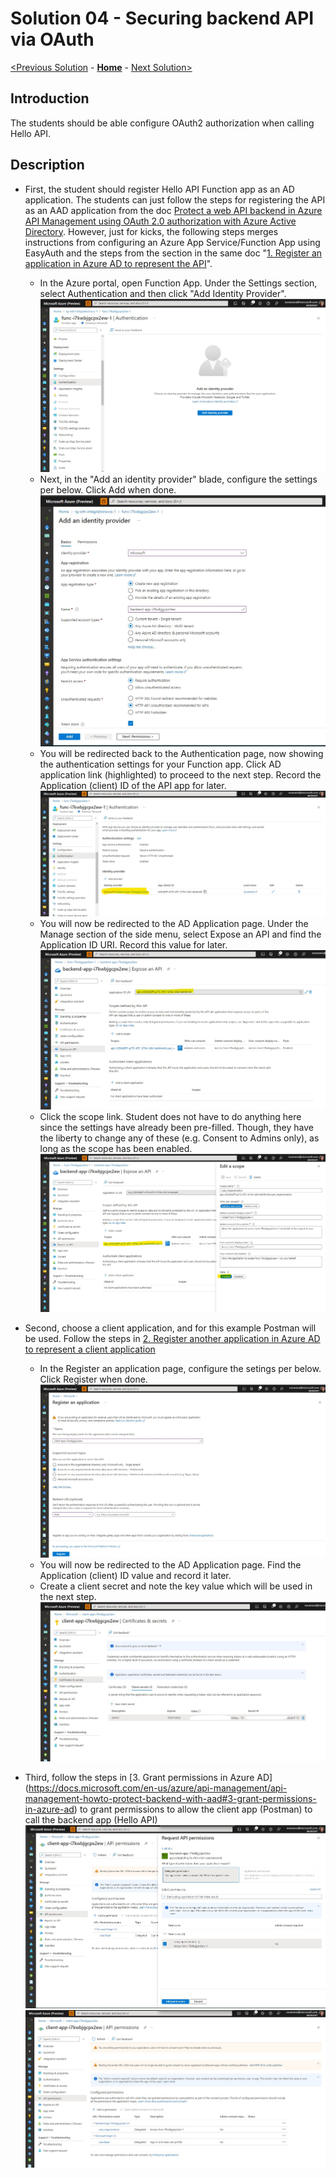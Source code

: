 # Solution 04 - Securing backend API via OAuth

[<Previous Solution](./Solution-03.md) - **[Home](../readme.md)** - [Next Solution>](./Solution-05.md)

## Introduction

The students should be able configure OAuth2 authorization when calling Hello API.


## Description
- First, the student should register Hello API Function app as an AD application.  The students can just follow the steps for registering the API as an AAD application from the doc [Protect a web API backend in Azure API Management using OAuth 2.0 authorization with Azure Active Directory](https://docs.microsoft.com/en-us/azure/api-management/api-management-howto-protect-backend-with-aad).  However, just for kicks, the following steps merges instructions from configuring an Azure App Service/Function App using EasyAuth and the steps from the section in the same doc "[1. Register an application in Azure AD to represent the API](https://docs.microsoft.com/en-us/azure/api-management/api-management-howto-protect-backend-with-aad#1-register-an-application-in-azure-ad-to-represent-the-api)".    
    - In the Azure portal, open Function App.  Under the Settings section, select Authentication and then click "Add Identity Provider".
        ![Enable AD Authentication for HelloAPI](./images/Solution04_Enable_ADAuth_HelloAPI_1.jpg)
    - Next, in the "Add an identity provider" blade, configure the settings per below.  Click Add when done.
        ![Confiure AD Authentication settings for HelloAPI](./images/Solution04_Enable_ADAuth_HelloAPI_2.jpg)
    - You will be redirected back to the Authentication page, now showing the authentication settings for your Function app.  Click AD application link (highlighted) to proceed to the next step.  Record the Application (client) ID of the API app for later.
        ![Edit HelloAPI AD Auth settings](./images/Solution04_Enable_ADAuth_HelloAPI_3.jpg)
    - You will now be redirected to the AD Application page.  Under the Manage section of the side menu, select Expose an API and find the Application ID URI. Record this value for later.
        ![Edit HelloAPI AD Auth settings](./images/Solution04_Enable_ADAuth_HelloAPI_4.jpg)
    - Click the scope link.  Student does not have to do anything here since the settings have already been pre-filled.  Though, they have the liberty to change any of these (e.g. Consent to Admins only), as long as the scope has been enabled.  
        ![Edit HelloAPI AD Auth Scope settings](./images/Solution04_Enable_ADAuth_HelloAPI_5.jpg)

- Second, choose a client application, and for this example Postman will be used.  Follow the steps in [2. Register another application in Azure AD to represent a client application](https://docs.microsoft.com/en-us/azure/api-management/api-management-howto-protect-backend-with-aad#2-register-another-application-in-azure-ad-to-represent-a-client-application) 
    - In the Register an application page, configure the setings per below.  Click Register when done.
        ![Create AD App for Client App](./images/Solution04_Enable_ADAuth_ClientApp_1.jpg)
    -  You will now be redirected to the AD Application page.  Find the Application (client) ID value and record it later.  
    -  Create a client secret and note the key value which will be used in the next step.
         ![Create client secret for Client App](./images/Solution04_Enable_ADAuth_ClientApp_2.jpg)

- Third, follow the steps in [3. Grant permissions in Azure AD] (https://docs.microsoft.com/en-us/azure/api-management/api-management-howto-protect-backend-with-aad#3-grant-permissions-in-azure-ad) to grant permissions to allow the client app (Postman) to call the backend app (Hello API)
        ![Grant client app permission to access Hello API](./images/Solution04_Grant_ClientApp_API_Perm_1.jpg)
        ![Grant client app permissions list](./images/Solution04_ClientApp_API_Perms_2.jpg)